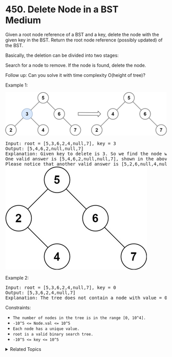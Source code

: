 # 450. Delete Node in a BST<br> Medium

Given a root node reference of a BST and a key, delete the node with the given key in the BST. Return the root node reference (possibly updated) of the BST.

Basically, the deletion can be divided into two stages:

Search for a node to remove.
If the node is found, delete the node.

Follow up: Can you solve it with time complexity O(height of tree)?

Example 1:

![](assets/del_node_1.jpg)

<pre>
Input: root = [5,3,6,2,4,null,7], key = 3
Output: [5,4,6,2,null,null,7]
Explanation: Given key to delete is 3. So we find the node with value 3 and delete it.
One valid answer is [5,4,6,2,null,null,7], shown in the above BST.
Please notice that another valid answer is [5,2,6,null,4,null,7] and it's also accepted.
<img src="assets/del_node_supp.jpg">
</pre>

Example 2:

<pre>
Input: root = [5,3,6,2,4,null,7], key = 0
Output: [5,3,6,2,4,null,7]
Explanation: The tree does not contain a node with value = 0.
</pre>

Constraints:

- `The number of nodes in the tree is in the range [0, 10^4].`
- `-10^5 <= Node.val <= 10^5`
- `Each node has a unique value.`
- `root is a valid binary search tree.`
- `-10^5 <= key <= 10^5`

<details>

<summary> Related Topics </summary>

-   `Tree`
-   `Binary Search Tree`

</details>